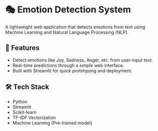 # 🎭 Emotion Detection System

A lightweight web application that detects emotions from text using Machine Learning and Natural Language Processing (NLP).

## 🚀 Features

- Detect emotions like Joy, Sadness, Anger, etc. from user-input text.
- Real-time predictions through a simple web interface.
- Built with Streamlit for quick prototyping and deployment.

## 🛠️ Tech Stack

- Python
- Streamlit
- Scikit-learn
- TF-IDF Vectorization
- Machine Learning (Pre-trained model)

